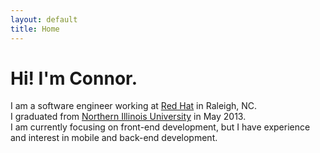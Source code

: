 ```yaml
---
layout: default
title: Home
---
```


# Hi! I'm Connor.
I am a software engineer working at [Red Hat](http://redhat.com) in Raleigh, NC.  
I graduated from [Northern Illinois University](http://www.cs.niu.edu/) in May 2013.  
I am currently focusing on front-end development, but I have experience and interest in mobile and back-end development.



